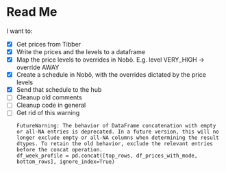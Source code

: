 # Read Me

I want to:
- [X] Get prices from Tibber
- [X] Write the prices and the levels to a dataframe
- [X] Map the price levels to overrides in Nobö. E.g. level VERY_HIGH -> override AWAY
- [X] Create a schedule in Nobö, with the overrides dictated by the price levels
- [X] Send that schedule to the hub
- [ ] Cleanup old comments
- [ ] Cleanup code in general
- [ ] Get rid of this warning
  ```
  FutureWarning: The behavior of DataFrame concatenation with empty or all-NA entries is deprecated. In a future version, this will no longer exclude empty or all-NA columns when determining the result dtypes. To retain the old behavior, exclude the relevant entries before the concat operation.
  df_week_profile = pd.concat([top_rows, df_prices_with_mode, bottom_rows], ignore_index=True)
  ```